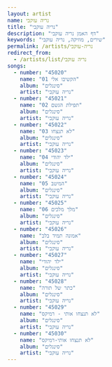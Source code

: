 ```yaml
---
layout: artist
name: נריה עוקבי
title: "נריה עוקבי"
description: "דף האמן נריה עוקבי"
keywords: "שירים, מוזיקה, נריה עוקבי"
permalink: /artists/נריה-עוקבי
redirect_from:
  - /artists/list/נריה עוקבי
songs:
  - number: "45020"
    name: "01 הקשיבו אלי"
    album: "סינגלים"
    artist: "נריה עוקבי"
  - number: "45021"
    name: "02 תפילת הגשם"
    album: "סינגלים"
    artist: "נריה עוקבי"
  - number: "45022"
    name: "03 לא תנצחו"
    album: "סינגלים"
    artist: "נריה עוקבי"
  - number: "45023"
    name: "04 ילד יהודי"
    album: "סינגלים"
    artist: "נריה עוקבי"
  - number: "45024"
    name: "05 המיטב"
    album: "סינגלים"
    artist: "נריה עוקבי"
  - number: "45025"
    name: "06 מלך מלכים"
    album: "סינגלים"
    artist: "נריה עוקבי"
  - number: "45026"
    name: "אמונה תמיד בלב"
    album: "סינגלים"
    artist: "נריה עוקבי"
  - number: "45027"
    name: "ילד יהודי"
    album: "סינגלים"
    artist: "נריה עוקבי"
  - number: "45028"
    name: "כתר של תורה"
    album: "סינגלים"
    artist: "נריה עוקבי"
  - number: "45029"
    name: "לא תנצחו אותי - רמיקס"
    album: "סינגלים"
    artist: "נריה עוקבי"
  - number: "45030"
    name: "לא תנצחו אותי-רמיקס"
    album: "סינגלים"
    artist: "נריה עוקבי"
---
```

